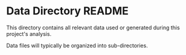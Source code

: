 # Data Directory README

This directory contains all relevant data used or generated during this project's analysis.

Data files will typically be organized into sub-directories.







